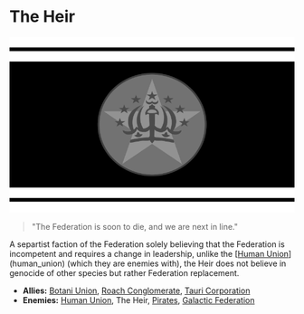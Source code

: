 # The Heir

![heir](../images/heir.png)

> "The Federation is soon to die, and we are next in line."

A separtist faction of the Federation solely believing that the Federation is incompetent and requires a change in leadership, unlike the [[Human Union](human_union)](human_union) (which they are enemies with), the Heir does not believe in genocide of other species but rather Federation replacement.

- **Allies:** [Botani Union](botani), [Roach Conglomerate](roach_conglomerate), [Tauri Corporation](tauri)
- **Enemies:** [Human Union](human_union), The Heir, [Pirates](pirates), [Galactic Federation](federation)
